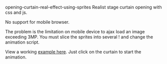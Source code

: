 opening-curtain-real-effect-using-sprites
Realist stage curtain opening with css and js.

No support for mobile browser.

The problem is the limitation on mobile device to ajax load an image exceeding 3MP. You must slice the sprites into several ! and change the animation script.

View a working <a href="http://francescocostantino.info/openCurtain/index.html" target="_blank">example here</a>.
Just click on the curtain to start the animation.
